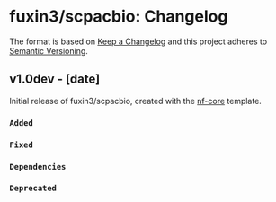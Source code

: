 # fuxin3/scpacbio: Changelog

The format is based on [Keep a Changelog](https://keepachangelog.com/en/1.0.0/)
and this project adheres to [Semantic Versioning](https://semver.org/spec/v2.0.0.html).

## v1.0dev - [date]

Initial release of fuxin3/scpacbio, created with the [nf-core](https://nf-co.re/) template.

### `Added`

### `Fixed`

### `Dependencies`

### `Deprecated`
